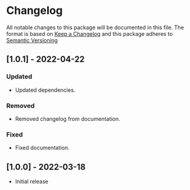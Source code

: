# Changelog

All notable changes to this package will be documented in this file.
The format is based on [Keep a Changelog](https://keepachangelog.com/en/1.0.0/) and this package adheres to [Semantic Versioning](https://semver.org/)

## [1.0.1] - 2022-04-22
### Updated
- Updated dependencies.
### Removed
- Removed changelog from documentation.

### Fixed
- Fixed documentation.

## [1.0.0] - 2022-03-18
- Initial release

